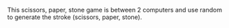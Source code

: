 This scissors, paper, stone game is between 2 computers and use random to generate the stroke (scissors, paper, stone).
